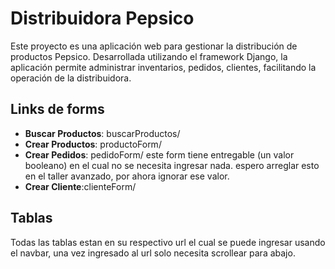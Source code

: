 # Distribuidora Pepsico

Este proyecto es una aplicación web para gestionar la distribución de productos Pepsico. Desarrollada utilizando el framework Django, la aplicación permite administrar inventarios, pedidos, clientes, facilitando la operación de la distribuidora.

## Links de forms
- **Buscar Productos**: buscarProductos/
- **Crear Productos**: productoForm/
- **Crear Pedidos**: pedidoForm/ este form tiene entregable (un valor booleano) en el cual no se necesita ingresar nada. espero arreglar esto en el taller avanzado, por ahora ignorar ese valor.
- **Crear Cliente**:clienteForm/

## Tablas
Todas las tablas estan en su respectivo url el cual se puede ingresar usando el navbar, una vez ingresado al url solo necesita scrollear para abajo.


